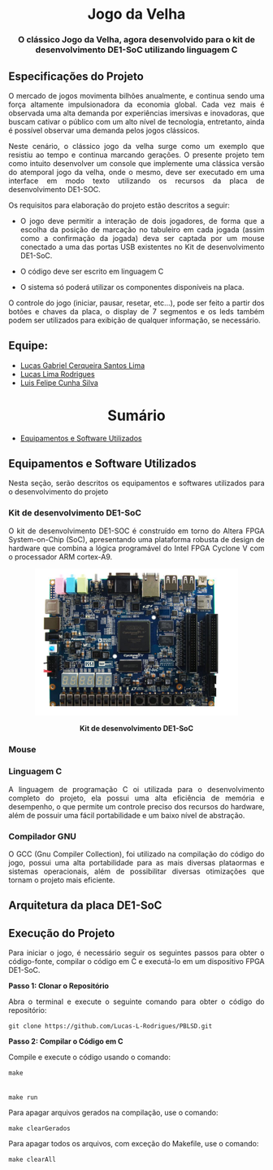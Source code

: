 <h1 align="center"> Jogo da Velha</h1>
<h3 align="center"> O clássico Jogo da Velha, agora desenvolvido para o kit de desenvolvimento DE1-SoC utilizando linguagem C </h3>


<div align="justify"> 
<div id="especificacoes-do-projeto"> 
<h2> Especificações do Projeto</h2>


O mercado de jogos movimenta bilhões anualmente, e continua sendo uma força altamente impulsionadora da economia global. Cada vez mais é observada uma alta demanda por experiências imersivas e inovadoras, que buscam cativar o público com um alto nível de tecnologia, entretanto, ainda é possível observar uma demanda pelos jogos clássicos.


Neste cenário, o clássico jogo da velha surge como um exemplo que resistiu ao tempo e continua marcando gerações. O presente projeto tem como intuito desenvolver um console que implemente uma clássica versão do atemporal jogo da velha, onde o mesmo, deve ser executado em uma interface em modo texto utilizando os recursos da placa de desenvolvimento DE1-SOC.


Os requisitos para elaboração do projeto estão descritos a seguir:


* O jogo deve permitir a interação de dois jogadores, de forma que a escolha da posição de marcação no tabuleiro em cada jogada (assim como a confirmação da jogada) deva ser captada por um mouse conectado a uma das portas USB existentes no Kit de desenvolvimento DE1-SoC.


*  O código deve ser escrito em linguagem C
*  O sistema só poderá utilizar os componentes disponíveis na placa.


O controle do jogo (iniciar, pausar, resetar, etc...), pode ser feito a partir dos botões e chaves da placa, o display de 7 segmentos e os leds também podem ser utilizados para exibição de qualquer informação, se necessário.


</div>


<h2>  Equipe: <br></h2>
<uL> 
  <li><a href="https://github.com/LucaasGy">Lucas Gabriel Cerqueira Santos Lima</a></li>
  <li><a href="https://github.com/Lucas-L-Rodrigues">Lucas Lima Rodrigues</a></li>
  <li><a href="https://github.com/felipe-py">Luis Felipe Cunha Silva</a></li>
</ul>

<h1 align="center"> Sumário </h1>
      <ul>
        <li><a href="#equipamentos"> Equipamentos e Software Utilizados</a></li>
      </ul>

<div id="equipamentos">
<h2> Equipamentos e Software Utilizados</h2>
<div align="justify">

Nesta seção, serão descritos os equipamentos e softwares utilizados para o desenvolvimento do projeto

<h3> Kit de desenvolvimento DE1-SoC</h3>

O kit de desenvolvimento DE1-SOC é construído em torno do Altera FPGA System-on-Chip (SoC), apresentando uma plataforma robusta de design de hardware que combina a lógica programável  do Intel FPGA Cyclone V com o processador  ARM cortex-A9.

<p align="center">
  <img src="VideosFotos/DE1-SOC.png" width = "400" />
</p>
<p align="center"><strong>Kit de desenvolvimento DE1-SoC</strong></p>

<h3> Mouse</h3>

<h3> Linguagem C</h3>

A linguagem de programação C oi utilizada para o desenvolvimento completo do projeto, ela possui uma alta eficiência de memória e desempenho, o que permite um controle preciso dos recursos do hardware, além de possuir uma fácil portabilidade e um baixo nível de abstração.

<h3> Compilador GNU</h3>

O GCC (Gnu Compiler Collection), foi utilizado na compilação do código do jogo, possui uma alta portabilidade para as mais diversas plataormas e sistemas operacionais, além de possibilitar diversas otimizações que tornam o projeto mais eficiente.

</div>
</div>

<div id="arq_CPU"> 
<h2> Arquitetura da placa DE1-SoC</h2>
<div align="justify">

<div id="execucaoProjeto"> 
<h2> Execução do Projeto  </h2>
<div align="justify">

Para iniciar o jogo, é necessário seguir os seguintes passos para obter o código-fonte, compilar o código em C e executá-lo em um dispositivo FPGA DE1-SoC. 


**Passo 1: Clonar o Repositório**


Abra o terminal e execute o seguinte comando para obter o código do repositório:


    git clone https://github.com/Lucas-L-Rodrigues/PBLSD.git


**Passo 2: Compilar o Código em C**


Compile e execute o código usando o comando:


    make


    make run


Para apagar arquivos gerados na compilação, use o comando:


    make clearGerados


Para apagar todos os arquivos, com exceção do Makefile, use o comando:


    make clearAll

</div>
</div>